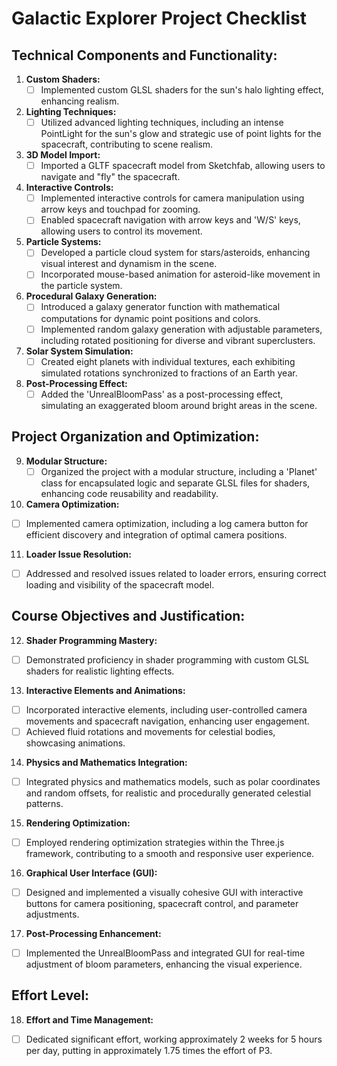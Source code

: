 # Galactic Explorer Project Checklist

## Technical Components and Functionality:

1. **Custom Shaders:**
    - [ ] Implemented custom GLSL shaders for the sun's halo lighting effect, enhancing realism.

2. **Lighting Techniques:**
    - [ ] Utilized advanced lighting techniques, including an intense PointLight for the sun's glow and strategic use of point lights for the spacecraft, contributing to scene realism.

3. **3D Model Import:**
    - [ ] Imported a GLTF spacecraft model from Sketchfab, allowing users to navigate and "fly" the spacecraft.

4. **Interactive Controls:**
    - [ ] Implemented interactive controls for camera manipulation using arrow keys and touchpad for zooming.
    - [ ] Enabled spacecraft navigation with arrow keys and 'W/S' keys, allowing users to control its movement.

5. **Particle Systems:**
    - [ ] Developed a particle cloud system for stars/asteroids, enhancing visual interest and dynamism in the scene.
    - [ ] Incorporated mouse-based animation for asteroid-like movement in the particle system.

6. **Procedural Galaxy Generation:**
    - [ ] Introduced a galaxy generator function with mathematical computations for dynamic point positions and colors.
    - [ ] Implemented random galaxy generation with adjustable parameters, including rotated positioning for diverse and vibrant superclusters.

7. **Solar System Simulation:**
    - [ ] Created eight planets with individual textures, each exhibiting simulated rotations synchronized to fractions of an Earth year.

8. **Post-Processing Effect:**
    - [ ] Added the 'UnrealBloomPass' as a post-processing effect, simulating an exaggerated bloom around bright areas in the scene.

## Project Organization and Optimization:

9. **Modular Structure:**
    - [ ] Organized the project with a modular structure, including a 'Planet' class for encapsulated logic and separate GLSL files for shaders, enhancing code reusability and readability.

10. **Camera Optimization:**
- [ ] Implemented camera optimization, including a log camera button for efficient discovery and integration of optimal camera positions.

11. **Loader Issue Resolution:**
- [ ] Addressed and resolved issues related to loader errors, ensuring correct loading and visibility of the spacecraft model.

## Course Objectives and Justification:

12. **Shader Programming Mastery:**
- [ ] Demonstrated proficiency in shader programming with custom GLSL shaders for realistic lighting effects.

13. **Interactive Elements and Animations:**
- [ ] Incorporated interactive elements, including user-controlled camera movements and spacecraft navigation, enhancing user engagement.
- [ ] Achieved fluid rotations and movements for celestial bodies, showcasing animations.

14. **Physics and Mathematics Integration:**
- [ ] Integrated physics and mathematics models, such as polar coordinates and random offsets, for realistic and procedurally generated celestial patterns.

15. **Rendering Optimization:**
- [ ] Employed rendering optimization strategies within the Three.js framework, contributing to a smooth and responsive user experience.

16. **Graphical User Interface (GUI):**
- [ ] Designed and implemented a visually cohesive GUI with interactive buttons for camera positioning, spacecraft control, and parameter adjustments.

17. **Post-Processing Enhancement:**
- [ ] Implemented the UnrealBloomPass and integrated GUI for real-time adjustment of bloom parameters, enhancing the visual experience.

## Effort Level:

18. **Effort and Time Management:**
- [ ] Dedicated significant effort, working approximately 2 weeks for 5 hours per day, putting in approximately 1.75 times the effort of P3.
